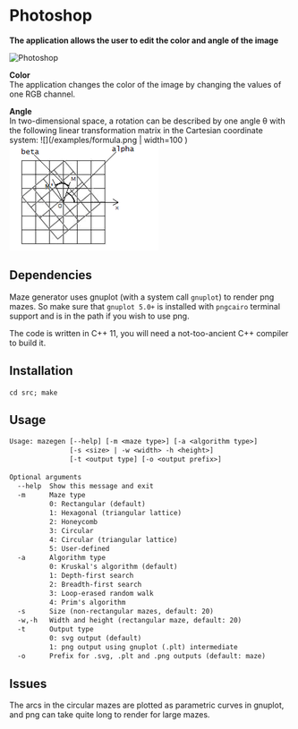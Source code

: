 # Photoshop

**The application allows the user to edit the color and angle of the image**
<br />

![](/examples/photo-editing.gif "Photoshop")

**Color**  
The application changes the color of the image by changing the values of one RGB channel.

**Angle**  
In two-dimensional space, a rotation can be described by one angle θ with the following linear transformation matrix in the Cartesian coordinate system: ![](/examples/formula.png | width=100 )  
![](/examples/core.png "")

## Dependencies

Maze generator uses gnuplot (with a system call `gnuplot`) to render png mazes.
So make sure that `gnuplot 5.0+` is installed with `pngcairo` terminal support
and is in the path if you wish to use png.

The code is written in C++ 11, you will need a not-too-ancient C++ compiler to
build it.

## Installation

```
cd src; make
```

## Usage

```
Usage: mazegen [--help] [-m <maze type>] [-a <algorithm type>]
               [-s <size> | -w <width> -h <height>]
               [-t <output type] [-o <output prefix>]

Optional arguments
  --help  Show this message and exit
  -m      Maze type
          0: Rectangular (default)
          1: Hexagonal (triangular lattice)
          2: Honeycomb
          3: Circular
          4: Circular (triangular lattice)
          5: User-defined
  -a      Algorithm type
          0: Kruskal's algorithm (default)
          1: Depth-first search
          2: Breadth-first search
          3: Loop-erased random walk
          4: Prim's algorithm
  -s      Size (non-rectangular mazes, default: 20)
  -w,-h   Width and height (rectangular maze, default: 20)
  -t      Output type
          0: svg output (default)
          1: png output using gnuplot (.plt) intermediate 
  -o      Prefix for .svg, .plt and .png outputs (default: maze)
```

## Issues

The arcs in the circular mazes are plotted as parametric curves in gnuplot, and
png can take quite long to render for large mazes.
